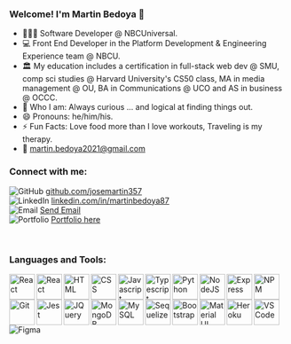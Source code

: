 ### Welcome! I'm Martin Bedoya 👋

- 👨🏽‍💻  Software Developer @ NBCUniversal.
- 💻  Front End Developer in the Platform Development & Engineering Experience team @ NBCU.
- 🏛  My education includes a certification in full-stack web dev @ SMU, comp sci studies @ Harvard University's CS50 class, MA in media management @ OU, BA in Communications @ UCO and AS in business @ OCCC.
- 🤔  Who I am: Always curious ... and logical at finding things out.
- 😄  Pronouns: he/him/his.
- ⚡   Fun Facts: Love food more than I love workouts, Traveling is my therapy.
- 📩  martin.bedoya2021@gmail.com

### Connect with me:

<img alt="GitHub" src="https://img.icons8.com/fluency/26/000000/github.png"/> <a href="https://github.com/josemartin357"> github.com/josemartin357</a>
<br>
<img alt="LinkedIn" src="https://img.icons8.com/external-justicon-flat-justicon/26/000000/external-linkedin-social-media-justicon-flat-justicon.png"/> <a href="https://www.linkedin.com/in/martinbedoya87"> linkedin.com/in/martinbedoya87</a>
<br>
<img alt="Email" src="https://img.icons8.com/fluency/26/000000/email.png"/> <a href = "mailto: martin.bedoya2021@gmail.com">Send Email</a>
<br>
<img alt="Portfolio" src="https://img.icons8.com/external-kiranshastry-lineal-color-kiranshastry/26/000000/external-portfolio-advertising-kiranshastry-lineal-color-kiranshastry.png"/> <a href="https://josemartin357.github.io/react-portfolio/"> Portfolio here</a>

<br>

### Languages and Tools:
<img align="left" alt="React" width="46px" src="https://cdn.jsdelivr.net/gh/devicons/devicon/icons/amazonwebservices/amazonwebservices-original-wordmark.svg" />          
<img align="left" alt="React" width="46px" src="https://cdn.jsdelivr.net/gh/devicons/devicon/icons/react/react-original-wordmark.svg" />
<img align="left" alt="HTML" width="46px" src="https://cdn.jsdelivr.net/gh/devicons/devicon/icons/html5/html5-original-wordmark.svg" />
<img align="left" alt="CSS" width="46px" src="https://cdn.jsdelivr.net/gh/devicons/devicon/icons/css3/css3-original-wordmark.svg" />
<img align="left" alt="Javascript" width="46px" src="https://cdn.jsdelivr.net/gh/devicons/devicon/icons/javascript/javascript-original.svg" />
<img align="left" alt="Typescript" width="46px" src="https://cdn.jsdelivr.net/gh/devicons/devicon/icons/typescript/typescript-original.svg" />
<img align="left" alt="Python" width="46px" src="https://cdn.jsdelivr.net/gh/devicons/devicon/icons/python/python-original-wordmark.svg" />
<img align="left" alt="NodeJS" width="46px" src="https://cdn.jsdelivr.net/gh/devicons/devicon/icons/nodejs/nodejs-original-wordmark.svg" />
<img align="left" alt="Express" width="46px" src="https://cdn.jsdelivr.net/gh/devicons/devicon/icons/express/express-original-wordmark.svg" />
<img align="left" alt="NPM" width="46px" src="https://cdn.jsdelivr.net/gh/devicons/devicon/icons/npm/npm-original-wordmark.svg" />
<img align="left" alt="Git" width="46px" src="https://cdn.jsdelivr.net/gh/devicons/devicon/icons/git/git-original-wordmark.svg" />
<img align="left" alt="Jest" width="46px" src="https://cdn.jsdelivr.net/gh/devicons/devicon/icons/jest/jest-plain.svg" />
<img align="left" alt="JQuery" width="46px" src="https://cdn.jsdelivr.net/gh/devicons/devicon/icons/jquery/jquery-original-wordmark.svg" />
<img align="left" alt="MongoDB" width="46px" src="https://cdn.jsdelivr.net/gh/devicons/devicon/icons/mongodb/mongodb-original-wordmark.svg" />
<img align="left" alt="MySQL" width="46px" src="https://cdn.jsdelivr.net/gh/devicons/devicon/icons/mysql/mysql-original-wordmark.svg" />
<img align="left" alt="Sequelize" width="46px" src="https://cdn.jsdelivr.net/gh/devicons/devicon/icons/sequelize/sequelize-original-wordmark.svg" />
<img align="left" alt="Bootstrap" width="46px" src="https://cdn.jsdelivr.net/gh/devicons/devicon/icons/bootstrap/bootstrap-plain-wordmark.svg" />
<img align="left" alt="Material UI" width="46px" src="https://cdn.jsdelivr.net/gh/devicons/devicon/icons/materialui/materialui-original.svg" />          
<img align="left" alt="Heroku" width="46px" src="https://cdn.jsdelivr.net/gh/devicons/devicon/icons/heroku/heroku-plain-wordmark.svg" />
<img align="left" alt="VSCode" width="46px" src="https://cdn.jsdelivr.net/gh/devicons/devicon/icons/vscode/vscode-original.svg" />
<img align="left" alt="Figma" src="https://cdn.jsdelivr.net/gh/devicons/devicon/icons/figma/figma-original.svg" />
          

